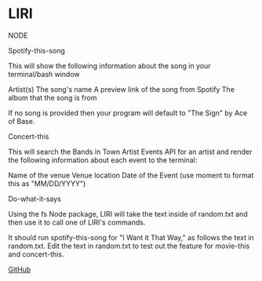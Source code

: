 # LIRI

NODE

Spotify-this-song

This will show the following information about the song in your terminal/bash window

Artist(s) The song's name A preview link of the song from Spotify The album that the song is from

If no song is provided then your program will default to "The Sign" by Ace of Base.

Concert-this

This will search the Bands in Town Artist Events API for an artist and render the following information about each event to the terminal:

Name of the venue Venue location Date of the Event (use moment to format this as "MM/DD/YYYY")

Do-what-it-says

Using the fs Node package, LIRI will take the text inside of random.txt and then use it to call one of LIRI's commands.

It should run spotify-this-song for "I Want it That Way," as follows the text in random.txt. Edit the text in random.txt to test out the feature for movie-this and concert-this.



[GitHub](file:///Users/nicklombardo/Desktop/Screen%20Shot%202019-07-27%20at%206.07.40%20PM.png)

